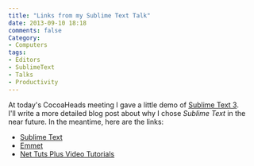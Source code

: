 ```yaml
---
title: "Links from my Sublime Text Talk"
date: 2013-09-10 18:18
comments: false
Category:
- Computers
tags:
- Editors
- SublimeText
- Talks
- Productivity
---
```


At today's CocoaHeads meeting I gave a little demo of 
[Sublime Text 3](http://sublimetext.com).  
I'll write a more detailed blog post about why I chose _Sublime Text_ in the near future. 
In the meantime, here are the links:

* [Sublime Text](http://sublimetext.com)
* [Emmet](http://emmet.io)
* [Net Tuts Plus Video Tutorials](http://tutsplus.com/course/improve-workflow-in-sublime-text-2/)
